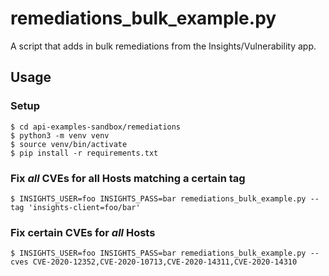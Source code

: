 # remediations_bulk_example.py

A script that adds in bulk remediations from the Insights/Vulnerability app.

## Usage

### Setup

```shell
$ cd api-examples-sandbox/remediations
$ python3 -m venv venv
$ source venv/bin/activate
$ pip install -r requirements.txt
```

### Fix *all* CVEs for all Hosts matching a certain tag

```shell
$ INSIGHTS_USER=foo INSIGHTS_PASS=bar remediations_bulk_example.py --tag 'insights-client=foo/bar'
```


### Fix certain CVEs for *all* Hosts

```shell
$ INSIGHTS_USER=foo INSIGHTS_PASS=bar remediations_bulk_example.py --cves CVE-2020-12352,CVE-2020-10713,CVE-2020-14311,CVE-2020-14310
```
